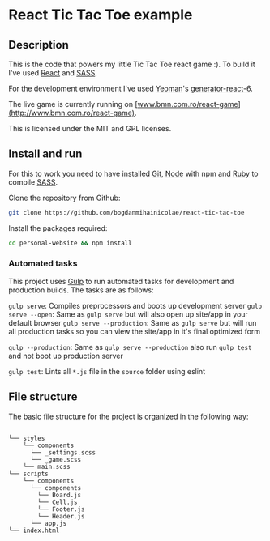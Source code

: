 # React Tic Tac Toe example

## Description


This is the code that powers my little Tic Tac Toe react game :). To build it I've used [React](http://jade-lang.com/) and [SASS](http://sass-lang.com/).

For the development environment I've used [Yeoman](http://yeoman.io/)'s [generator-react-6](https://www.npmjs.com/package/generator-react-6).

The live game is currently running on [www.bmn.com.ro/react-game](http://www.bmn.com.ro/react-game).

This is licensed under the MIT and GPL licenses.

## Install and run

For this to work you need to have installed [Git](https://git-scm.com/), [Node](https://nodejs.org) with npm and [Ruby](https://www.ruby-lang.org) to compile [SASS](http://sass-lang.com/).

Clone the repository from Github:

```sh
git clone https://github.com/bogdanmihainicolae/react-tic-tac-toe
```
Install the packages required:

```sh
cd personal-website && npm install
```

### Automated tasks

This project uses [Gulp](http://gulpjs.com) to run automated tasks for development and production builds.
The tasks are as follows:

`gulp serve`: Compiles preprocessors and boots up development server
`gulp serve --open`: Same as `gulp serve` but will also open up site/app in your default browser
`gulp serve --production`: Same as `gulp serve` but will run all production tasks so you can view the site/app in it's final optimized form

`gulp --production`: Same as `gulp serve --production` also run `gulp test` and  not boot up production server

`gulp test`: Lints all `*.js` file in the `source` folder using eslint



## File structure

The basic file structure for the project is organized in the following way:
```

└── styles
    └── components
      └── _settings.scss
      └── _game.scss
    └── main.scss
└── scripts
    └── components
      └── components
        └── Board.js
        └── Cell.js
        └── Footer.js
        └── Header.js
      └── app.js
└── index.html
```
